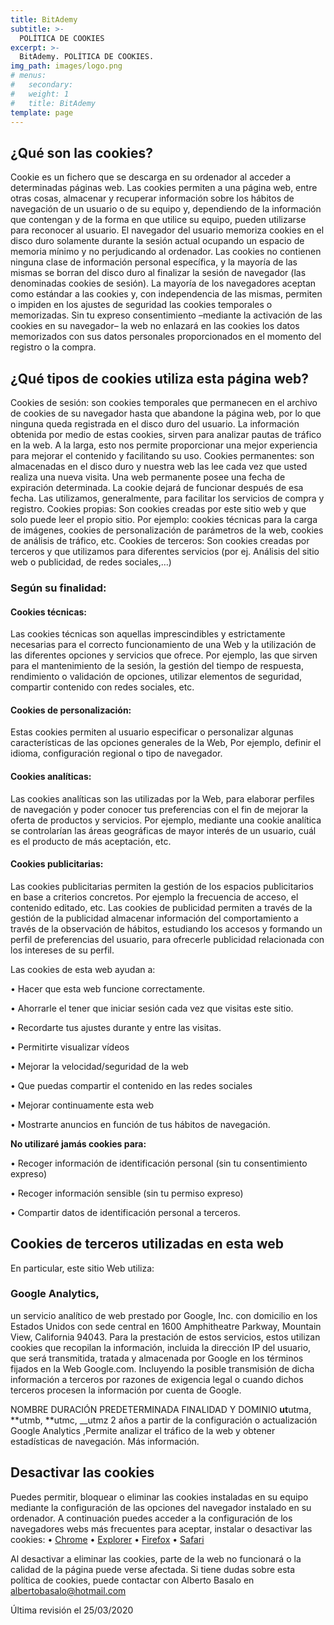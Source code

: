 ```yaml
---
title: BitAdemy
subtitle: >-
  POLÍTICA DE COOKIES
excerpt: >-
  BitAdemy. POLÍTICA DE COOKIES.
img_path: images/logo.png
# menus:
#   secondary:
#   weight: 1
#   title: BitAdemy
template: page
---
```


## ¿Qué son las cookies?

Cookie es un fichero que se descarga en su ordenador al acceder a determinadas páginas web. Las cookies permiten a una página web, entre otras cosas, almacenar y recuperar información sobre los hábitos de navegación de un usuario o de su equipo y, dependiendo de la información que contengan y de la forma en que utilice su equipo, pueden utilizarse para reconocer al usuario.
El navegador del usuario memoriza cookies en el disco duro solamente durante la sesión actual ocupando un espacio de memoria mínimo y no perjudicando al ordenador. Las cookies no contienen ninguna clase de información personal específica, y la mayoría de las mismas se borran del disco duro al finalizar la sesión de navegador (las denominadas cookies de sesión).
La mayoría de los navegadores aceptan como estándar a las cookies y, con independencia de las mismas, permiten o impiden en los ajustes de seguridad las cookies temporales o memorizadas.
Sin tu expreso consentimiento –mediante la activación de las cookies en su navegador– la web no enlazará en las cookies los datos memorizados con sus datos personales proporcionados en el momento del registro o la compra.

## ¿Qué tipos de cookies utiliza esta página web?

Cookies de sesión: son cookies temporales que permanecen en el archivo de cookies de su navegador hasta que abandone la página web, por lo que ninguna queda registrada en el disco duro del usuario. La información obtenida por medio de estas cookies, sirven para analizar pautas de tráfico en la web. A la larga, esto nos permite proporcionar una mejor experiencia para mejorar el contenido y facilitando su uso.
Cookies permanentes: son almacenadas en el disco duro y nuestra web las lee cada vez que usted realiza una nueva visita. Una web permanente posee una fecha de expiración determinada. La cookie dejará de funcionar después de esa fecha. Las utilizamos, generalmente, para facilitar los servicios de compra y registro.
Cookies propias: Son cookies creadas por este sitio web y que solo puede leer el propio sitio. Por ejemplo: cookies técnicas para la carga de imágenes, cookies de personalización de parámetros de la web, cookies de análisis de tráfico, etc.
Cookies de terceros: Son cookies creadas por terceros y que utilizamos para diferentes servicios (por ej. Análisis del sitio web o publicidad, de redes sociales,…)

### Según su finalidad:

#### Cookies técnicas:

Las cookies técnicas son aquellas imprescindibles y estrictamente necesarias para el correcto funcionamiento de una Web y la utilización de las diferentes opciones y servicios que ofrece. Por ejemplo, las que sirven para el mantenimiento de la sesión, la gestión del tiempo de respuesta, rendimiento o validación de opciones, utilizar elementos de seguridad, compartir contenido con redes sociales, etc.

#### Cookies de personalización:

Estas cookies permiten al usuario especificar o personalizar algunas características de las opciones generales de la Web, Por ejemplo, definir el idioma, configuración regional o tipo de navegador.

#### Cookies analíticas:

Las cookies analíticas son las utilizadas por la Web, para elaborar perfiles de navegación y poder conocer tus preferencias con el fin de mejorar la oferta de productos y servicios. Por ejemplo, mediante una cookie analítica se controlarían las áreas geográficas de mayor interés de un usuario, cuál es el producto de más aceptación, etc.

#### Cookies publicitarias:

Las cookies publicitarias permiten la gestión de los espacios publicitarios en base a criterios concretos. Por ejemplo la frecuencia de acceso, el contenido editado, etc. Las cookies de publicidad permiten a través de la gestión de la publicidad almacenar información del comportamiento a través de la observación de hábitos, estudiando los accesos y formando un perfil de preferencias del usuario, para ofrecerle publicidad relacionada con los intereses de su perfil.

Las cookies de esta web ayudan a:

• Hacer que esta web funcione correctamente.

• Ahorrarle el tener que iniciar sesión cada vez que visitas este sitio.

• Recordarte tus ajustes durante y entre las visitas.

• Permitirte visualizar vídeos

• Mejorar la velocidad/seguridad de la web

• Que puedas compartir el contenido en las redes sociales

• Mejorar continuamente esta web

• Mostrarte anuncios en función de tus hábitos de navegación.

**No utilizaré jamás cookies para:**

• Recoger información de identificación personal (sin tu consentimiento expreso)

• Recoger información sensible (sin tu permiso expreso)

• Compartir datos de identificación personal a terceros.

## Cookies de terceros utilizadas en esta web

En particular, este sitio Web utiliza:

### Google Analytics,

un servicio analítico de web prestado por Google, Inc. con domicilio en los Estados Unidos con sede central en 1600 Amphitheatre Parkway, Mountain View, California 94043. Para la prestación de estos servicios, estos utilizan cookies que recopilan la información, incluida la dirección IP del usuario, que será transmitida, tratada y almacenada por Google en los términos fijados en la Web Google.com. Incluyendo la posible transmisión de dicha información a terceros por razones de exigencia legal o cuando dichos terceros procesen la información por cuenta de Google.

NOMBRE DURACIÓN PREDETERMINADA FINALIDAD Y DOMINIO
**ut**utma, **utmb, **utmc, \_\_utmz 2 años a partir de la configuración o actualización Google Analytics ,Permite analizar el tráfico de la web y obtener estadísticas de navegación. Más información.

## Desactivar las cookies

Puedes permitir, bloquear o eliminar las cookies instaladas en su equipo mediante la configuración de las opciones del navegador instalado en su ordenador.
A continuación puedes acceder a la configuración de los navegadores webs más frecuentes para aceptar, instalar o desactivar las cookies:
• [Chrome](https://support.google.com/chrome/answer/95647?hl=es)
• [Explorer](https://support.microsoft.com/es-es/hub/4338813/windows-help?os=windows-10)
• [Firefox](https://support.mozilla.org/es/kb/habilitar-y-deshabilitar-cookies-sitios-web-rastrear-preferencias?redirectlocale=es&redirectslug=habilitar-y-deshabilitar-cookies-que-los-sitios-we)
• [Safari](https://support.apple.com/es-es/guide/safari/sfri11471/mac)

Al desactivar a eliminar las cookies, parte de la web no funcionará o la calidad de la página puede verse afectada.
Si tiene dudas sobre esta política de cookies, puede contactar con Alberto Basalo en albertobasalo@hotmail.com

Última revisión el 25/03/2020

